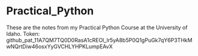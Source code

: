# Practical_Python
These are the notes from my Practical Python Course at the University of Idaho. 
Token: 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
